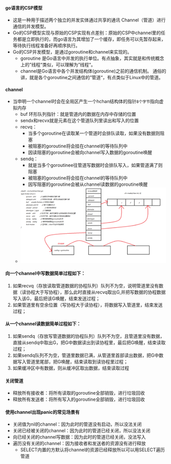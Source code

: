 #### go语言的CSP模型

+ 这是一种用于描述两个独立的并发实体通过共享的通讯 Channel（管道）进行通信的并发模型。
+ Go的CSP模型实现与原始的CSP实现有点差别：原始的CSP中channel里的任务都是立即执行的，而go语言为其增加了一个缓存，即任务可以先暂存起来，等待执行线程准备好再顺序执行。
+ Go的CSP并发模型，是通过goroutine和channel来实现的。
  + goroutine 是Go语言中并发的执行单位。有点抽象，其实就是和传统概念上的”线程“类似，可以理解为”线程“。
  + channel是Go语言中各个并发结构体(goroutine)之前的通信机制。 通俗的讲，就是各个goroutine之间通信的”管道“，有点类似于Linux中的管道。

#### channel

+ 当申明一个channel时会在全局区产生一个hchan结构体的指针`8个字节`指向虚拟内存
  + buf 环形队列指针：就是管道内的数据在内存中存储的位置
  + sendx和recvx就是元素在这个管道队列里读出和写入的位置
  + recvq：
    + 当多个goroutine在读取某一个管道时会排队读取，如果没有数据则阻塞
    + 被阻塞的goroutine将会挂在channel的等待队列中
    + 因读阻塞的goroutine会被向channel写入数据的goroutine唤醒
  + sendq：
    + 就是当多个goroutinee往管道写数据时会排队写入，如果管道满了则阻塞
    + 被阻塞的goroutine将会挂在channel的等待队列中
    + 因写阻塞的goroutine会被从channel读数据的goroutine唤醒
  + ![01chan数据结构](./img\01chan数据结构.png)

#### 向一个channel中写数据简单过程如下：

1. 如果recvq（存放读取管道数据的协程队列）队列不为空，说明管道里没有数据（读协程大于写协程），那么此时直接从recvq取出G,并把写数据的协程数据写入该G，最后把该G唤醒，结束发送过程；
2. 如果管道里有空余位置（写协程大于读协程），将数据写入管道里，结束发送过程；

#### 从一个channel读数据简单过程如下：

1.  如果sendq（存放写管道数据的协程队列）队列不为空，且管道里没有数据，直接从sendq中取出G，把G中数据读出到读协程里，最后把G唤醒，结束读取过程；
2. 如果sendq队列不为空，管道里数据已满，从管道里首部读出数据，把G中数据写入管道里尾部，把G唤醒，结束读取到读协程里过程；
3. 如果缓冲区中有数据，则从缓冲区取出数据，结束读取过程

#### 关闭管道

+ 释放所有接收者：将所有读取的goroutine全部销毁，进行垃圾回收
+ 释放所有发送者：将所有写入的goroutine全部销毁，进行垃圾回收

#### 使用channel出现panic的常见场景有

+ 关闭值为nil的channel：因为此时的管道没有启动，所以没法关闭
+ 关闭已经被关闭的channel：因为此时的管道已经关闭，所以没法关闭
+ 向已经关闭的channel写数据：因为此时的管道已经关闭，没法写入
+ 遍历没有关闭的channel：因为接收者和发送者的资源没有进行释放
  + SELECT内置的方默认将channel的资源已经释放所以可以用SELECT遍历管道
